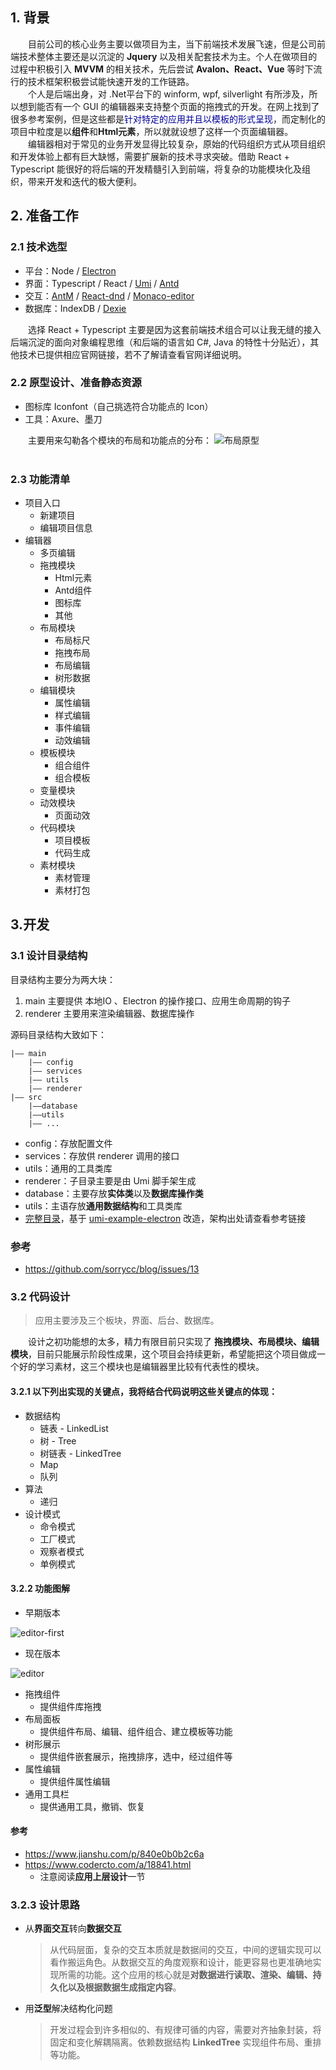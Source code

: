 ## 1. 背景
&emsp;&emsp;目前公司的核心业务主要以做项目为主，当下前端技术发展飞速，但是公司前端技术整体主要还是以沉淀的 **Jquery** 以及相关配套技术为主。个人在做项目的过程中积极引入 **MVVM** 的相关技术，先后尝试 **Avalon、React、Vue** 等时下流行的技术框架积极尝试能快速开发的工作链路。<br/>
&emsp;&emsp;个人是后端出身，对 .Net平台下的 winform, wpf, silverlight 有所涉及，所以想到能否有一个 GUI 的编辑器来支持整个页面的拖拽式的开发。在网上找到了很多参考案例，但是这些都是<span style="color:#009">针对特定的应用并且以模板的形式呈现</span>，而定制化的项目中粒度是以**组件**和**Html元素**，所以就就设想了这样一个页面编辑器。<br/>
&emsp;&emsp;编辑器相对于常见的业务开发显得比较复杂，原始的代码组织方式从项目组织和开发体验上都有巨大缺憾，需要扩展新的技术寻求突破。借助 React + Typescript 能很好的将后端的开发精髓引入到前端，将复杂的功能模块化及组织，带来开发和迭代的极大便利。<br/>


## 2. 准备工作
### 2.1 技术选型
- 平台：Node / [Electron](https://electronjs.org/)
- 界面：Typescript / React / [Umi](https://github.com/umijs/umi) / [Antd](https://ant.design/index-cn)
- 交互：[AntM](https://motion.ant.design/) / [React-dnd](https://github.com/react-dnd/react-dnd) / [Monaco-editor](https://microsoft.github.io/monaco-editor/)
- 数据库：IndexDB / [Dexie](https://dexie.org/)

&emsp;&emsp;选择 React + Typescript 主要是因为这套前端技术组合可以让我无缝的接入后端沉淀的面向对象编程思维（和后端的语言如 C#, Java 的特性十分贴近），其他技术已提供相应官网链接，若不了解请查看官网详细说明。

### 2.2 原型设计、准备静态资源
- 图标库 Iconfont（自己挑选符合功能点的 Icon）
- 工具：Axure、墨刀

&emsp;&emsp;主要用来勾勒各个模块的布局和功能点的分布：
![布局原型](./build/prototype.png)<br/><br/>

### 2.3 功能清单
- 项目入口
    - 新建项目
    - 编辑项目信息
- 编辑器
    - 多页编辑
    - 拖拽模块
        - Html元素
        - Antd组件
        - 图标库
        - 其他
    - 布局模块
        - 布局标尺
        - 拖拽布局
        - 布局编辑
        - 树形数据
    - 编辑模块
        - 属性编辑
        - 样式编辑
        - 事件编辑
        - 动效编辑
    - 模板模块
        - 组合组件
        - 组合模板
    - 变量模块
    - 动效模块
        - 页面动效
    - 代码模块
        - 项目模板
        - 代码生成
    - 素材模块
        - 素材管理
        - 素材打包


## 3.开发
### 3.1 设计目录结构
目录结构主要分为两大块：
1. main 主要提供 本地IO 、Electron 的操作接口、应用生命周期的钩子
2. renderer 主要用来渲染编辑器、数据库操作


源码目录结构大致如下：

```
|—— main
    |—— config
    |—— services
    |—— utils
    |—— renderer
|—— src
    |——database
    |——utils
    |—— ...
```


- config：存放配置文件
- services：存放供 renderer 调用的接口
- utils：通用的工具类库
- renderer：子目录主要是由 Umi 脚手架生成
- database：主要存放**实体类**以及**数据库操作类**
- utils：主语存放**通用数据结构**和工具类库
- [完整目录](https://github.com/Lanzz1994/LzzUIEditorForElectron)，基于 [umi-example-electron](https://github.com/umijs/umi-example-electron) 改造，架构出处请查看参考链接

### 参考
- https://github.com/sorrycc/blog/issues/13

### 3.2 代码设计
> 应用主要涉及三个板块，界面、后台、数据库。

&emsp;&emsp;设计之初功能想的太多，精力有限目前只实现了 **拖拽模块、布局模块、编辑模块**，目前只能展示阶段性成果，这个项目会持续更新，希望能把这个项目做成一个好的学习素材，这三个模块也是编辑器里比较有代表性的模块。

#### 3.2.1 以下列出实现的关键点，我将结合代码说明这些关键点的体现：

- 数据结构
    - 链表 - LinkedList
    - 树 - Tree
    - 树链表 - LinkedTree
    - Map
    - 队列
- 算法
    - 递归
- 设计模式
    - 命令模式
    - 工厂模式
    - 观察者模式
    - 单例模式

#### 3.2.2  功能图解
- 早期版本

![editor-first](./build/editor-first.png)

- 现在版本

![editor](./build/editor.png)

- 拖拽组件
    - 提供组件库拖拽
- 布局面板
    - 提供组件布局、编辑、组件组合、建立模板等功能
- 树形展示
    - 提供组件嵌套展示，拖拽排序，选中，经过组件等
- 属性编辑
    - 提供组件属性编辑
- 通用工具栏
    - 提供通用工具，撤销、恢复

#### 参考
- https://www.jianshu.com/p/840e0b0b2c6a
- https://www.codercto.com/a/18841.html
    - 注意阅读**应用上层设计**一节

### 3.2.3 设计思路

- 从**界面交互**转向**数据交互**
    > 从代码层面，复杂的交互本质就是数据间的交互，中间的逻辑实现可以看作搬运角色。从数据交互的角度观察和设计，能更容易也更准确地实现所需的功能。这个应用的核心就是**对数据进行读取、渲染、编辑、持久化以及根据数据生成指定内容**。
- 用**泛型**解决结构化问题
    > 开发过程会到许多相似的、有规律可循的内容，需要对齐抽象封装，将固定和变化解耦隔离。依赖数据结构 **LinkedTree<T>** 实现组件布局、重排等功能。





